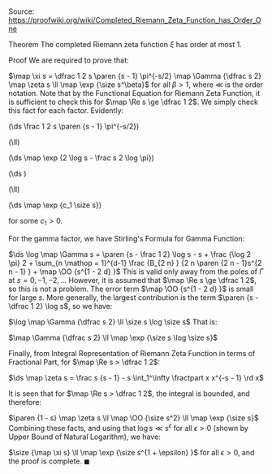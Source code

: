 # 

Source: https://proofwiki.org/wiki/Completed_Riemann_Zeta_Function_has_Order_One

Theorem
The completed Riemann zeta function $\xi$ has order at most $1$.


Proof
We are required to prove that:

$\map \xi s = \dfrac 1 2 s \paren {s - 1} \pi^{-s/2} \map \Gamma {\dfrac s 2} \map \zeta s \ll \map \exp {\size s^\beta}$
for all $\beta > 1$, where $\ll$ is the order notation.
Note that by the Functional Equation for Riemann Zeta Function, it is sufficient to check this for $\map \Re s \ge \dfrac 1 2$.
We simply check this fact for each factor.
Evidently:














\(\ds \frac 1 2 s \paren {s - 1} \pi^{-s/2}\)

\(\ll\)







\(\ds \map \exp {2 \log s - \frac s 2 \log \pi}\)




















\(\ds \)

\(\ll\)







\(\ds \map \exp {c_1 \size s}\)









for some $c_1 > 0$.

For the gamma factor, we have Stirling's Formula for Gamma Function:

$\ds \log \map \Gamma s = \paren {s - \frac 1 2} \log s - s + \frac {\log 2 \pi} 2 + \sum_{n \mathop = 1}^{d-1} \frac {B_{2 n} } {2 n \paren {2 n - 1}s^{2 n - 1} } + \map \OO {s^{1 - 2 d} }$
This is valid only away from the poles of $\Gamma$ at $s = 0, -1, -2, \ldots$
However, it is assumed that $\map \Re s \ge \dfrac 1 2$, so this is not a problem.
The error term $\map \OO {s^{1 - 2 d} }$ is small for large $s$.
More generally, the largest contribution is the term $\paren {s - \dfrac 1 2} \log s$, so we have:

$\log \map \Gamma {\dfrac s 2} \ll \size s \log \size s$
That is:

$\map \Gamma {\dfrac s 2} \ll \map \exp {\size s \log \size s}$

Finally, from Integral Representation of Riemann Zeta Function in terms of Fractional Part, for $\map \Re s > \dfrac 1 2$:

$\ds \map \zeta s = \frac s {s - 1} - s \int_1^\infty \fractpart x x^{-s - 1} \rd x$

It is seen that for $\map \Re s > \dfrac 1 2$, the integral is bounded, and therefore:

$\paren {1 - s} \map \zeta s \ll \map \OO {\size s^2} \ll \map \exp {\size s}$
Combining these facts, and using that $\log s \ll s^\epsilon$ for all $\epsilon > 0$ (shown by Upper Bound of Natural Logarithm), we have:

$\size {\map \xi s} \ll \map \exp {\size s^{1 + \epsilon} }$
for all $\epsilon > 0$, and the proof is complete.
$\blacksquare$





